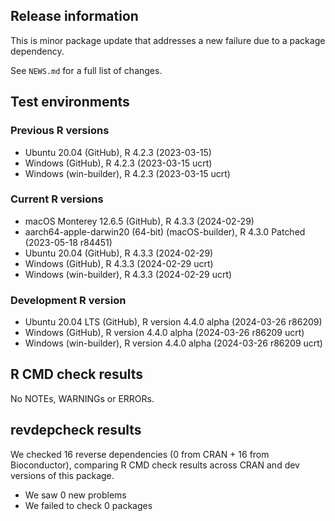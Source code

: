 ## Release information

This is minor package update that addresses a new failure due to a package dependency. 

See `NEWS.md` for a full list of changes.

## Test environments

### Previous R versions
* Ubuntu 20.04                 (GitHub), R 4.2.3 (2023-03-15)
* Windows                      (GitHub), R 4.2.3 (2023-03-15 ucrt)
* Windows                 (win-builder), R 4.2.3 (2023-03-15 ucrt)

### Current R versions
* macOS Monterey 12.6.5                  (GitHub), R 4.3.3 (2024-02-29)
* aarch64-apple-darwin20 (64-bit) (macOS-builder), R 4.3.0 Patched (2023-05-18 r84451)
* Ubuntu 20.04                           (GitHub), R 4.3.3 (2024-02-29)
* Windows                                (GitHub), R 4.3.3 (2024-02-29 ucrt)
* Windows                           (win-builder), R 4.3.3 (2024-02-29 ucrt)

### Development R version
* Ubuntu 20.04 LTS             (GitHub), R version 4.4.0 alpha (2024-03-26 r86209)
* Windows                      (GitHub), R version 4.4.0 alpha (2024-03-26 r86209 ucrt)
* Windows                 (win-builder), R version 4.4.0 alpha (2024-03-26 r86209 ucrt)

## R CMD check results

No NOTEs, WARNINGs or ERRORs.

## revdepcheck results

We checked 16 reverse dependencies (0 from CRAN + 16 from Bioconductor), comparing R CMD check results across CRAN and dev versions of this package.

 * We saw 0 new problems
 * We failed to check 0 packages
